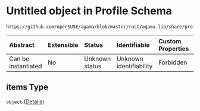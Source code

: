 # Untitled object in Profile Schema

```txt
https://github.com/openSUSE/agama/blob/master/rust/agama-lib/share/profile.schema.json#/properties/legacyAutoyastStorage/items
```



| Abstract            | Extensible | Status         | Identifiable            | Custom Properties | Additional Properties | Access Restrictions | Defined In                                                          |
| :------------------ | :--------- | :------------- | :---------------------- | :---------------- | :-------------------- | :------------------ | :------------------------------------------------------------------ |
| Can be instantiated | No         | Unknown status | Unknown identifiability | Forbidden         | Allowed               | none                | [profile.schema.json\*](profile.schema.json "open original schema") |

## items Type

`object` ([Details](profile-properties-legacy-autoyast-storage-settings-items.md))
